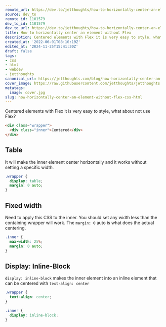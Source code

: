 ```yaml
---
remote_url: https://dev.to/jetthoughts/how-to-horizontally-center-an-element-without-flex-2cdc
source: dev_to
remote_id: 1101579
dev_to_id: 1101579
dev_to_url: https://dev.to/jetthoughts/how-to-horizontally-center-an-element-without-flex-2cdc
title: How to horizontally center an element without Flex
description: Centered elements with Flex it is very easy to style, what about not use Flex?    &lt;div...
created_at: '2022-06-01T08:10:19Z'
edited_at: '2024-11-25T15:41:30Z'
draft: false
tags:
- css
- html
- webdev
- jetthoughts
canonical_url: https://jetthoughts.com/blog/how-horizontally-center-an-element-without-flex-css-html/
cover_image: https://raw.githubusercontent.com/jetthoughts/jetthoughts.github.io/master/content/blog/how-horizontally-center-an-element-without-flex-css-html/cover.jpg
metatags:
  image: cover.jpg
slug: how-horizontally-center-an-element-without-flex-css-html
---
```

Centered elements with Flex it is very easy to style, what about not use Flex?

```html
<div class="wrapper">
  <div class="inner">Centered</div>
</div>
```

## Table

It will make the inner element center horizontally and it works without setting a specific width.

```css
.wrapper {
  display: table;
  margin: 0 auto;
}
```

## Fixed width

Need to apply this CSS to the inner. You should set any width less than the containing wrapper will work. The `margin: 0` auto is what does the actual centering.

```css
.inner {
  max-width: 25%;
  margin: 0 auto;
}
```

## Display: Inline-Block

`display: inline-block` makes the inner element into an inline element that can be centered with `text-align: center`

```css
.wrapper {
  text-align: center;
}

.inner {
  display: inline-block;
}
```
